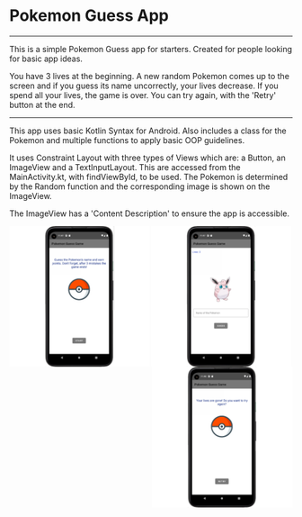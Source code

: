 # Pokemon Guess App

----

This is a simple Pokemon Guess app for starters. Created for people looking for basic app ideas.

You have 3 lives at the beginning. A new random Pokemon comes up to the screen and if you guess its name uncorrectly, your lives decrease.
If you spend all your lives, the game is over. You can try again, with the 'Retry' button at the end.

---- 

This app uses basic Kotlin Syntax for Android. Also includes a class for the Pokemon and multiple functions to apply basic OOP guidelines. 

It uses Constraint Layout with three types of Views which are: a Button, an ImageView and a TextInputLayout. This are accessed from the MainActivity.kt, with findViewById, to be used. 
The Pokemon is determined by the Random function and the corresponding image is shown on the ImageView.

The ImageView has a 'Content Description' to ensure the app is accessible.

<p align="center">
<img align="left" src="https://github.com/bgmylc/pokemonGuessApp/blob/main/screenshots/3.png" width="250"/>
<img align="center" src="https://github.com/bgmylc/pokemonGuessApp/blob/main/screenshots/2.png" width="250"/>
<img align="right" src="https://github.com/bgmylc/pokemonGuessApp/blob/main/screenshots/4.png" width="250"/>
</p>

